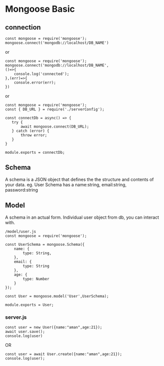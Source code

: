 # Mongoose Basic
## connection
```
const mongoose = require('mongoose');
mongoose.connect('mongodb://localhost/DB_NAME')
 ```
or
```
const mongoose = require('mongoose');
mongoose.connect('mongodb://localhost/DB_NAME',
()=>{
    console.log('connected');
},(err)=>{
    console.error(err);
})
 ```

 or
 ```
const mongoose = require('mongoose');
const { DB_URL } = require('./serverConfig');

const connectDb = async() => {
    try {
        await mongoose.connect(DB_URL);
    } catch (error) {
        throw error;
    }
}

module.exports = connectDb;
 ```

## Schema 
A schema is a JSON object that defines the the structure and contents of your data.
eg. User Schema has a name:string, email:string, password:string

## Model
A schema in an actual form. Individual user object from db, you can interact with.

```
/model/user.js
const mongoose = require('mongoose');

const UserSchema = mongoose.Schema({
    name: {
        type: String,
    },
    email: {
        type: String
    },
    age: {
        type: Number
    }
});

const User = mongoose.model('User',UserSchema);

module.exports = User;
```

### server.js

```
const user = new User({name:"aman",age:21});
await user.save();
console.log(user)
```

OR 

```
const user = await User.create({name:"aman",age:21});
console.log(user);
```